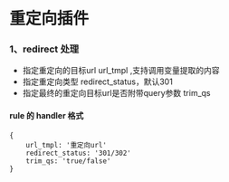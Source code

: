 # 重定向插件

### 1、redirect 处理
- 指定重定向的目标url url_tmpl ,支持调用变量提取的内容
- 指定重定向类型 redirect_status，默认301
- 指定最终的重定向目标url是否附带query参数 trim_qs

#### rule 的 handler 格式
    {
        url_tmpl: '重定向url'
        redirect_status: '301/302'
        trim_qs: 'true/false'
    }
